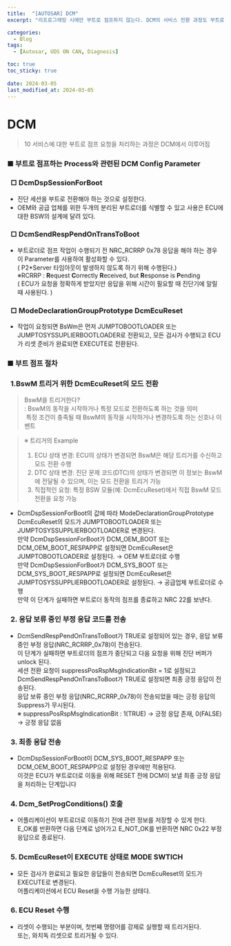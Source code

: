 ```yaml
---
title:  "[AUTOSAR] DCM"
excerpt: "리프로그래밍 시에만 부트로 점프하지 않는다. DCM의 서비스 전환 과정도 부트로더와 관련 있다."

categories:
  - Blog
tags:
  - [Autosar, UDS ON CAN, Diagnosis]

toc: true
toc_sticky: true
 
date: 2024-03-05
last_modified_at: 2024-03-05
---
```



# DCM

> 10 서비스에 대한 부트로 점프 요청을 처리하는 과정은 DCM에서 이루어짐

### ■ 부트로 점프하는 Process와 관련된 DCM Config Parameter
### &nbsp;&nbsp;□ DcmDspSessionForBoot
- 진단 세션을 부트로 전환해야 하는 것으로 설정한다.
- OEM와 공급 업체를 위한 두개의 분리된 부트로더를 식별할 수 있고 사용은 ECU에 대한 BSW의 설계에 달려 있다. 
### &nbsp;&nbsp;□ DcmSendRespPendOnTransToBoot
- 부트로더로 점프 작업이 수행되기 전 NRC_RCRRP 0x78 응답을 해야 하는 경우 이 Parameter를 사용하여 활성화할 수 있다. <br>
  ( P2*Server 타임아웃이 발생하지 않도록 하기 위해 수행된다.)<br>
  &#8251;RCRRP : **R**equest **C**orrectly **R**eceived, but **R**esponse is **P**ending<br>
    ( ECU가 요청을 정확하게 받았지만 응답을 위해 시간이 필요할 때 진단기에 알릴 때 사용된다. )
### &nbsp;&nbsp;□ ModeDeclarationGroupPrototype DcmEcuReset
- 작업이 요청되면 BsWm은 먼저 JUMPTOBOOTLOADER 또는 JUMPTOSYSSUPLIERBOOTLOADER로 전환되고, 모든 검사가 수행되고 ECU가 리셋 준비가 완료되면 EXECUTE로 전환된다.

### ■ 부트 점프 절차
### &nbsp;&nbsp;1.BswM 트리거 위한 DcmEcuReset의 모드 전환
> BswM을 트리거한다?<br>
> : BswM의 동작을 시작하거나 특정 모드로 전환하도록 하는 것을 의미<br>
>&nbsp;특정 조건이 충족될 때 BswM의 동작을 시작하거나 변경하도록 하는 신호나 이벤트<br>

> &#8251; 트리거의 Example
> 1. ECU 상태 변경: ECU의 상태가 변경되면 BswM은 해당 트리거를 수신하고 모드 전환 수행
> 2. DTC 상태 변경: 진단 문제 코드(DTC)의 상태가 변경되면 이 정보는 BswM에 전달될 수 있으며, 이는 모드 전환을 트리거 가능 
> 3. 직접적인 요청: 특정 BSW 모듈(예: DcmEcuReset)에서 직접 BswM 모드 전환을 요청 가능 
- DcmDspSessionForBoot의 값에 따라 ModeDeclarationGroupPrototype DcmEcuReset의 모드가 JUMPTOBOOTLOADER 또는 JUMPTOSYSSUPPLIERBOOTLOADER로
  변경된다.<br>
만약 DcmDspSessionForBoot가 DCM_OEM_BOOT 또는 DCM_OEM_BOOT_RESPAPP로 설정되면 DcmEcuReset은 JUMPTOBOOTLOADER로 설정된다.
&rightarrow; OEM 부트로더로 수행<br>
만약 DcmDspSessionForBoot가 DCM_SYS_BOOT 또는 DCM_SYS_BOOT_RESPAPP로 설정되면 DcmEcuReset은 JUMPTOSYSSUPPLIERBOOTLOADER로 설정된다.
&rightarrow; 공급업체 부트로더로 수행<br>
만약 이 단계가 실패하면 부트로더 동작의 점프를 종료하고 NRC 22를 보낸다.
### &nbsp;&nbsp;2. 응답 보류 중인 부정 응답 코드를 전송
- DcmSendRespPendOnTransToBoot가 TRUE로 설정되어 있는 경우, 응답 보류 중인 부정 응답(NRC_RCRRP_0x78)이 전송된다.<br>
  이 단계가 실패하면 부트로더의 점프가 중단되고 다음 요청을 위해 진단 버퍼가 unlock 된다.<br>
  세션 전환 요청이 suppressPosRspMsgIndicationBit = 1로 설정되고 DcmSendRespPendOnTransToBoot가 TRUE로 설정되면 최종 긍정 응답이 전송된다.<br>
  응답 보류 중인 부정 응답(NRC_RCRRP_0x78)이 전송되었을 때는 긍정 응답의 Suppress가 무시된다.<br>
  &#8251; suppressPosRspMsgIndicationBit : 1(TRUE) &rightarrow; 긍정 응답 존재, 0(FALSE) &rightarrow; 긍정 응답 없음
### &nbsp;&nbsp;3. 최종 응답 전송
- DcmDspSessionForBoot이 DCM_SYS_BOOT_RESPAPP 또는 DCM_OEM_BOOT_RESPAPP으로 설정된 경우에만 적용된다.<br>
  이것은 ECU가 부트로더로 이동을 위해 RESET 전에 DCM이 보낼 최종 긍정 응답을 처리하는 단계입니다
### &nbsp;&nbsp;4. Dcm_SetProgConditions() 호출
- 어플리케이션이 부트로더로 이동하기 전에 관련 정보를 저장할 수 있게 한다.  
  E_OK를 반환하면 다음 단계로 넘어가고 E_NOT_OK를 반환하면 NRC 0x22 부정 응답으로 종료된다.
### &nbsp;&nbsp;5. DcmEcuReset이 EXECUTE 상태로 MODE SWTICH
-  모든 검사가 완료되고 필요한 응답들이 전송되면 DcmEcuReset의 모드가 EXECUTE로 변경된다. <br>
   어플리케이션에서 ECU Reset을 수행 가능한 상태다. 
### &nbsp;&nbsp;6. ECU Reset 수행
- 리셋이 수행되는 부분이며, 첫번째 명령어를 강제로 실행할 때 트리거된다. <br>
  또는, 와치독 리셋으로 트리거될 수 있다. 
  










```python

```


